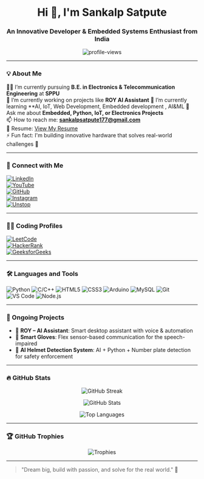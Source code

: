 <h1 align="center">Hi 👋, I'm Sankalp Satpute</h1>
<h3 align="center">An Innovative Developer & Embedded Systems Enthusiast from India</h3>

<p align="center">
  <img src="https://visitor-badge.laobi.icu/badge?page_id=sankalpsatpute" alt="profile-views">
</p>

---

### 💡 About Me

👨‍🎓 I’m currently pursuing **B.E. in Electronics & Telecommunication Engineering** at **SPPU**  
🔭 I’m currently working on projects like  **ROY AI Assistant**
🌱 I’m currently learning **AI, IoT, Web Development,  Embedded development ,  AI&ML
💬 Ask me about **Embedded, Python, IoT, or Electronics Projects**  
📫 How to reach me: **sankalpsatpute177@gmail.com**  
📄 Resume: [View My Resume](https://drive.google.com/your-resume-link)  
⚡ Fun fact: I'm building innovative hardware that solves real-world challenges 🚀

---

### 📲 Connect with Me

[![LinkedIn](https://img.shields.io/badge/LinkedIn-blue?style=flat&logo=linkedin)](https://www.linkedin.com/in/sankalp-satpute-743305234/)  
[![YouTube](https://img.shields.io/badge/YouTube-red?style=flat&logo=youtube)](https://www.youtube.com/@SVBSInfohub)  
[![GitHub](https://img.shields.io/badge/GitHub-181717?style=flat&logo=github)](https://github.com/sankalpsatpute)  
[![Instagram](https://img.shields.io/badge/Instagram-E4405F?style=flat&logo=instagram)](https://www.instagram.com/sankalp_4567/)  
[![Unstop](https://img.shields.io/badge/Unstop-410093?style=flat&logo=unstop&logoColor=white)](https://unstop.com/u/Sankalp_77)

---

### 👨‍💻 Coding Profiles

[![LeetCode](https://img.shields.io/badge/LeetCode-FFA116?style=flat&logo=leetcode&logoColor=black)](https://leetcode.com/u/sankalp340/)  
[![HackerRank](https://img.shields.io/badge/HackerRank-2EC866?style=flat&logo=HackerRank&logoColor=white)](https://www.hackerrank.com/profile/sankalpsatpute91)  
[![GeeksforGeeks](https://img.shields.io/badge/GeeksforGeeks-1F8ACB?style=flat&logo=geeksforgeeks&logoColor=white)](https://www.geeksforgeeks.org/user/sankalpsatpute975/)  

---

### 🛠️ Languages and Tools

![Python](https://img.shields.io/badge/-Python-000?&logo=python)
![C/C++](https://img.shields.io/badge/-C/C++-00599C?&logo=c)
![HTML5](https://img.shields.io/badge/-HTML5-E34F26?&logo=html5)
![CSS3](https://img.shields.io/badge/-CSS3-1572B6?&logo=css3)
![Arduino](https://img.shields.io/badge/-Arduino-00979D?&logo=arduino)
![MySQL](https://img.shields.io/badge/-MySQL-4479A1?&logo=mysql)
![Git](https://img.shields.io/badge/-Git-F05032?&logo=git)
![VS Code](https://img.shields.io/badge/-VS%20Code-007ACC?&logo=visual-studio-code)
![Node.js](https://img.shields.io/badge/-Node.js-339933?&logo=node.js)

---

### 🚀 Ongoing Projects

- 🤖 **ROY – AI Assistant**: Smart desktop assistant with voice & automation
- 🧤 **Smart Gloves**: Flex sensor-based communication for the speech-impaired
- 🧠 **AI Helmet Detection System**: AI + Python + Number plate detection for safety enforcement

---

### 🔥 GitHub Stats

<p align="center">
  <img src="https://github-readme-streak-stats.herokuapp.com?user=sankalpsatpute&theme=tokyonight" alt="GitHub Streak">
</p>

<p align="center">
  <img src="https://github-readme-stats.vercel.app/api?username=sankalpsatpute&show_icons=true&theme=tokyonight" alt="GitHub Stats">
</p>

<p align="center">
  <img src="https://github-readme-stats.vercel.app/api/top-langs/?username=sankalpsatpute&layout=compact&theme=tokyonight" alt="Top Languages">
</p>

---

### 🏆 GitHub Trophies

<p align="center">
  <img src="https://github-profile-trophy.vercel.app/?username=sankalpsatpute&theme=monokai" alt="Trophies">
</p>

---

> "Dream big, build with passion, and solve for the real world." 🚀

